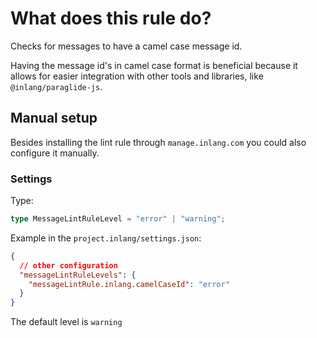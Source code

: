 # What does this rule do?

Checks for messages to have a camel case message id.

Having the message id's in camel case format is beneficial because it allows for easier integration with other tools and libraries, like `@inlang/paraglide-js`.

## Manual setup

Besides installing the lint rule through `manage.inlang.com` you could also configure it manually.

### Settings

Type:

```ts
type MessageLintRuleLevel = "error" | "warning";
```

Example in the `project.inlang/settings.json`:

```json
{
  // other configuration
  "messageLintRuleLevels": {
    "messageLintRule.inlang.camelCaseId": "error"
  }
}
```

The default level is `warning`
